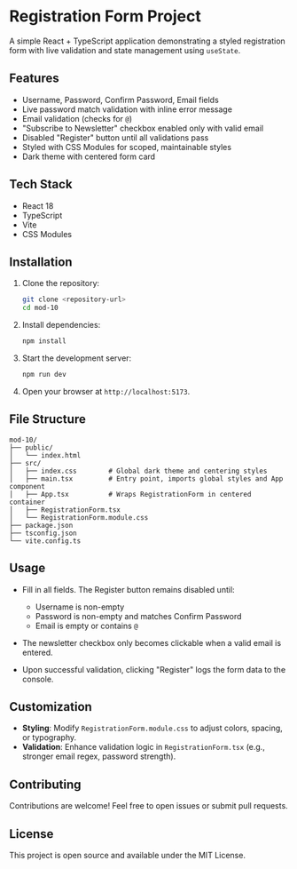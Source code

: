 # Registration Form Project

A simple React + TypeScript application demonstrating a styled registration form with live validation and state management using `useState`.

## Features

* Username, Password, Confirm Password, Email fields
* Live password match validation with inline error message
* Email validation (checks for `@`)
* "Subscribe to Newsletter" checkbox enabled only with valid email
* Disabled "Register" button until all validations pass
* Styled with CSS Modules for scoped, maintainable styles
* Dark theme with centered form card

## Tech Stack

* React 18
* TypeScript
* Vite
* CSS Modules

## Installation

1. Clone the repository:

   ```bash
   git clone <repository-url>
   cd mod-10
   ```
2. Install dependencies:

   ```bash
   npm install
   ```
3. Start the development server:

   ```bash
   npm run dev
   ```
4. Open your browser at `http://localhost:5173`.

## File Structure

```
mod-10/
├── public/
│   └── index.html
├── src/
│   ├── index.css        # Global dark theme and centering styles
│   ├── main.tsx         # Entry point, imports global styles and App component
│   ├── App.tsx          # Wraps RegistrationForm in centered container
│   ├── RegistrationForm.tsx
│   └── RegistrationForm.module.css
├── package.json
├── tsconfig.json
└── vite.config.ts
```

## Usage

* Fill in all fields. The Register button remains disabled until:

  * Username is non-empty
  * Password is non-empty and matches Confirm Password
  * Email is empty or contains `@`
* The newsletter checkbox only becomes clickable when a valid email is entered.
* Upon successful validation, clicking "Register" logs the form data to the console.

## Customization

* **Styling**: Modify `RegistrationForm.module.css` to adjust colors, spacing, or typography.
* **Validation**: Enhance validation logic in `RegistrationForm.tsx` (e.g., stronger email regex, password strength).

## Contributing

Contributions are welcome! Feel free to open issues or submit pull requests.

## License

This project is open source and available under the MIT License.
